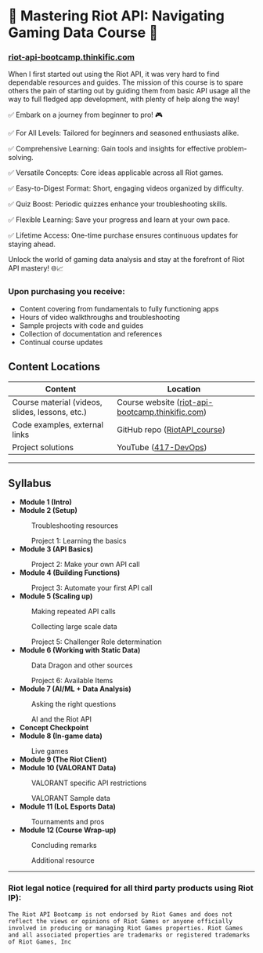 # 🚀 Mastering Riot API: Navigating Gaming Data Course 🚀
### [riot-api-bootcamp.thinkific.com](https://riot-api-bootcamp.thinkific.com)

When I first started out using the Riot API, it was very hard to find dependable resources and guides. The mission of this course is to spare others the pain of starting out by guiding them from basic API usage all the way to full fledged app development, with plenty of help along the way!

✅ Embark on a journey from beginner to pro! 🎮

✅ For All Levels: Tailored for beginners and seasoned enthusiasts alike.

✅ Comprehensive Learning: Gain tools and insights for effective problem-solving.

✅ Versatile Concepts: Core ideas applicable across all Riot games.

✅ Easy-to-Digest Format: Short, engaging videos organized by difficulty.

✅ Quiz Boost: Periodic quizzes enhance your troubleshooting skills.

✅ Flexible Learning: Save your progress and learn at your own pace.

✅ Lifetime Access: One-time purchase ensures continuous updates for staying ahead.

Unlock the world of gaming data analysis and stay at the forefront of Riot API mastery! 🌐📈


### Upon purchasing you receive:
<ul>
	<li> Content covering from fundamentals to fully functioning apps </li>
	<li> Hours of video walkthroughs and troubleshooting </li>
	<li> Sample projects with code and guides </li>
	<li> Collection of documentation and references </li>
	<li> Continual course updates </li>
</ul>
	
## Content Locations

| <b> Content </b>                                         | <b> Location </b>                                                  |
|-------------------------------------------------|-----------------------------------------------------------|
| Course material (videos, slides, lessons, etc.) | Course website ([riot-api-bootcamp.thinkific.com](https://riot-api-bootcamp.thinkific.com)) |
| Code examples, external links                   | GitHub repo ([RiotAPI_course](https://github.com/417-devops/RiotAPI_course))                              |
| Project solutions                               | YouTube ([417-DevOps](https://www.youtube.com/@417devops/))                                      |

--- 
## Syllabus
<ul>
	<li><b><b> Module 1 (Intro) </b></li></b>
	<li><b><b> Module 2 (Setup) </b></li></b> 
		<ul> Troubleshooting resources </ul>
		<ul> Project 1: Learning the basics </ul>
	<li><b><b> Module 3 (API Basics) </b></li></b>
		<ul> Project 2: Make your own API call </ul>
	<li><b> Module 4 (Building Functions) </b></li></b>
		<ul> Project 3: Automate your first API call </ul>
	<li><b> Module 5 (Scaling up) </b></li></b>
		<ul> Making repeated API calls </ul>
		<ul> Collecting large scale data </ul>
		<ul> Project 5: Challenger Role determination </ul>
	<li><b> Module 6 (Working with Static Data) </b></li></b>
		<ul> Data Dragon and other sources </ul>
		<ul> Project 6: Available Items </ul>
	<li><b> Module 7 (AI/ML + Data Analysis) </b></li></b>
		<ul> Asking the right questions </ul>
		<ul> AI and the Riot API </ul>
	<li><b> Concept Checkpoint </b></li></b>
	<li><b> Module 8 (In-game data) </b></li></b>
		<ul> Live games </ul>
	<li><b> Module 9 (The Riot Client) </b></li></b>
	<li><b> Module 10 (VALORANT Data) </b></li></b>
		<ul> VALORANT specific API restrictions </ul>
		<ul> VALORANT Sample data </ul>
	<li><b> Module 11 (LoL Esports Data) </b></li></b>
		<ul> Tournaments and pros </ul> 
	<li><b> Module 12 (Course Wrap-up) </b></li></b>
		<ul> Concluding remarks </ul>
		<ul> Additional resource </ul>
</ul>

---

### Riot legal notice (required for all third party products using Riot IP):

`The Riot API Bootcamp is not endorsed by Riot Games and does not reflect the views or opinions of Riot Games or anyone officially involved in producing or managing Riot Games properties. Riot Games and all associated properties are trademarks or registered trademarks of Riot Games, Inc`
